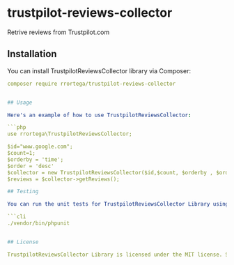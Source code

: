 # trustpilot-reviews-collector
Retrive reviews from Trustpilot.com

## Installation
You can install TrustpilotReviewsCollector library via Composer:
```yml
composer require rrortega/trustpilot-reviews-collector


## Usage

Here's an example of how to use TrustpilotReviewsCollector:

```php
use rrortega\TrustpilotReviewsCollector;

$id="www.google.com";
$count=1;
$orderby = 'time';
$order = 'desc'
$collector = new TrustpilotReviewsCollector($id,$count, $orderby , $order );
$reviews = $collector->getReviews();

## Testing

You can run the unit tests for TrustpilotReviewsCollector Library using PHPUnit:

```cli
./vendor/bin/phpunit


## License

TrustpilotReviewsCollector Library is licensed under the MIT license. See the LICENSE file for more information. 

